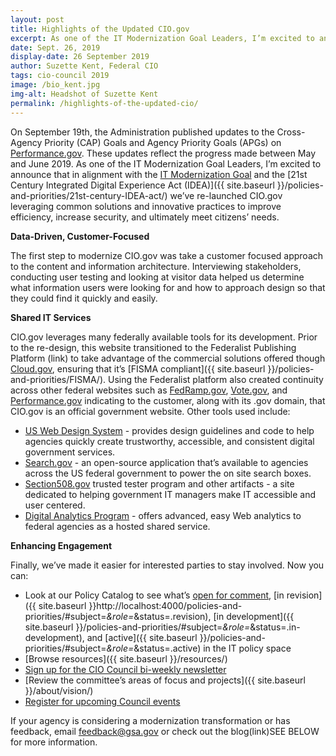 ```yaml
---
layout: post
title: Highlights of the Updated CIO.gov
excerpt: As one of the IT Modernization Goal Leaders, I’m excited to announce that in alignment with the IT Modernization Goal and the 21st Century Integrated Digital Experience Act (IDEA) we’ve re-launched CIO.gov leveraging common solutions and innovative practices to improve efficiency, increase security, and ultimately meet citizens’ needs. your needs.
date: Sept. 26, 2019
display-date: 26 September 2019
author: Suzette Kent, Federal CIO
tags: cio-council 2019
image: /bio_kent.jpg
img-alt: Headshot of Suzette Kent
permalink: /highlights-of-the-updated-cio/
---
```


On September 19th, the Administration published updates to the Cross-Agency Priority (CAP) Goals and Agency Priority Goals (APGs) on [Performance.gov](https://www.performance.gov). These updates reflect the progress made between May and June 2019. As one of the IT Modernization Goal Leaders, I’m excited to announce that in alignment with the [IT Modernization Goal](https://www.performance.gov/CAP/it-mod/) and the [21st Century Integrated Digital Experience Act (IDEA)]({{ site.baseurl }}/policies-and-priorities/21st-century-IDEA-act/) we’ve re-launched CIO.gov leveraging common solutions and innovative practices to improve efficiency, increase security, and ultimately meet citizens’ needs.

**Data-Driven, Customer-Focused**

The first step to modernize CIO.gov was take a customer focused approach to the content and information architecture. Interviewing stakeholders, conducting user testing and looking at visitor data helped us determine what information users were looking for and how to approach design so that they could find it quickly and easily.

**Shared IT Services**

CIO.gov leverages many federally available tools for its development. Prior to the re-design, this website transitioned to the Federalist Publishing Platform (link) to  take advantage of the commercial solutions offered though [Cloud.gov](https://cloud.gov), ensuring that it’s [FISMA compliant]({{ site.baseurl }}/policies-and-priorities/FISMA/). Using the Federalist platform also created continuity across other federal websites such as [FedRamp.gov](https://www.fedramp.gov), [Vote.gov](https://vote.gov), and [Performance.gov](https://www.performance.gov) indicating to the customer, along with its .gov domain, that CIO.gov is an official government website. Other tools used include:

* [US Web Design System](https://designsystem.digital.gov) - provides design guidelines and code to help agencies quickly create trustworthy, accessible, and consistent digital government services.
* [Search.gov](https://search.gov) - an open-source application that’s available to agencies across the US federal government to power the on site search boxes.
* [Section508.gov](https://www.section508.gov) trusted tester program and other artifacts - a site dedicated to helping government IT managers make IT accessible and user centered.
* [Digital Analytics Program](https://digital.gov/tag/digital-analytics-program/) - offers advanced, easy Web analytics to federal agencies as a hosted shared service.

**Enhancing Engagement**

Finally, we’ve made it easier for interested parties to stay involved. Now you can:

* Look at our Policy Catalog to see what’s [open for comment](/policies-and-priorities/#subject=*&role=*&status=.open), [in revision]({{ site.baseurl }}http://localhost:4000/policies-and-priorities/#subject=*&role=*&status=.revision), [in development]({{ site.baseurl }}/policies-and-priorities/#subject=*&role=*&status=.in-development), and [active]({{ site.baseurl }}/policies-and-priorities/#subject=*&role=*&status=.active) in the IT policy space
* [Browse resources]({{ site.baseurl }}/resources/)
* [Sign up for the CIO Council bi-weekly newsletter](https://public.govdelivery.com/accounts/USGSA/subscriber/new?topic_id=USGSA_715)
* [Review the committee’s areas of focus and projects]({{ site.baseurl }}/about/vision/)
* [Register for upcoming Council events](/programs-and-events/)


If your agency is considering a modernization transformation or has feedback, email [feedback@gsa.gov](mailto:feedback@gsa.gov) or check out the blog(link)SEE BELOW for more information.
